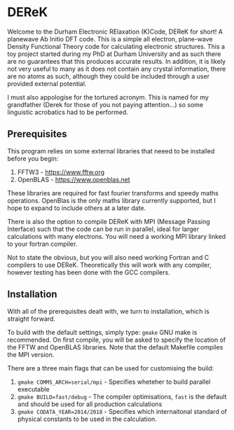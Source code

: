 DEReK
=====

Welcome to the Durham Electronic RElaxation (K)Code, DEReK for short! A planewave Ab Initio DFT code.
This is a simple all electron, plane-wave Density Functional Theory code for calculating electronic structures. This a toy project started during my PhD at Durham University and as such there are no guarantees that this produces accurate results. In addition, it is likely not very useful to many as it does not contain any crystal information, there are no atoms as such, although they could be included through a user provided external potential.

I must also appologise for the tortured acronym. This is named for my grandfather (Derek for those of you not paying attention...) so some linguistic acrobatics had to be performed.

Prerequisites
-------------

This program relies on some external libraries that neeed to be installed before you begin:
1) FFTW3 - https://www.fftw.org
2) OpenBLAS - https://www.openblas.net

These libraries are required for fast fourier transforms and speedy maths operations. OpenBlas is the only maths library currently supported, but I hope to expand to include others at a later date.

There is also the option to compile DEReK with MPI (Message Passing Interface) such that the code can be run in parallel, ideal for larger calculations with many electrons. You will need a working MPI library linked to your fortran compiler.

Not to state the obvious, but you will also need working Fortran and C compilers to use DEReK. Theoretically this will work with any compiler, however testing has been done with the GCC compilers.

Installation
------------

With all of the prerequisites dealt with, we turn to installation, which is straight forward. 

To build with the default settings, simply type: 
```gmake```
GNU make is recommended. On first compile, you will be asked to specify the location of the FFTW and OpenBLAS libraries. Note that the default Makefile compiles the MPI version. 

There are a three main flags that can be used for customising the build: 
1)  ```gmake COMMS_ARCH=serial/mpi``` - Specifies wheteher to build parallel executable 
2)  ```gmake BUILD=fast/debug``` - The compiler optimisations, ```fast``` is the default and should be used for all production calculations 
3)  ```gmake CODATA_YEAR=2014/2018``` - Specifies which internaitonal standard of physical constants to be used in the calculation. 







